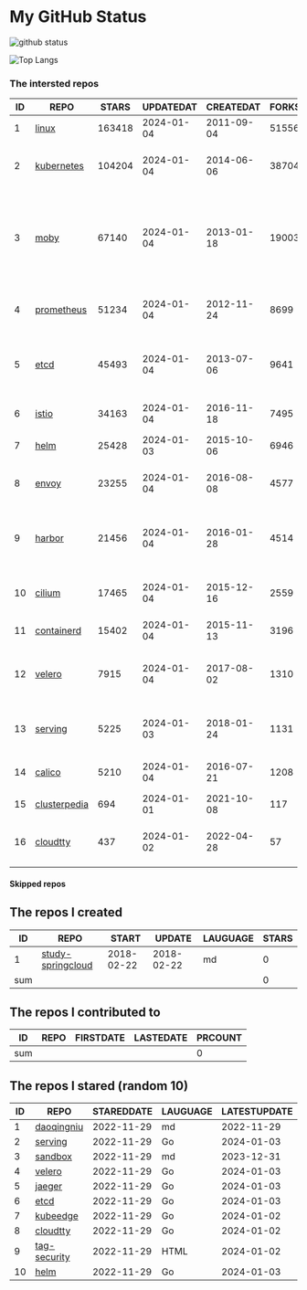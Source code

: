 # My GitHub Status

<img src="https://github-readme-stats-1.yihong0618.vercel.app/api?username=daoqingniu&show_icons=true&&&hide_title=true&count_private=true" alt="github status" />

![Top Langs](https://github-readme-stats-1.yihong0618.vercel.app/api/top-langs/?username=daoqingniu&layout=compact)

<!--START_SECTION:github_repos-->
### The intersted repos
| ID |                              REPO                               | STARS  | UPDATEDAT  | CREATEDAT  | FORKSCOUNT |                                                DESCRIPTIONS                                                |
|----|-----------------------------------------------------------------|--------|------------|------------|------------|------------------------------------------------------------------------------------------------------------|
|  1 | [linux](https://github.com/torvalds/linux)                      | 163418 | 2024-01-04 | 2011-09-04 |      51556 | Linux kernel source tree                                                                                   |
|  2 | [kubernetes](https://github.com/kubernetes/kubernetes)          | 104204 | 2024-01-04 | 2014-06-06 |      38704 | Production-Grade Container Scheduling and Management                                                       |
|  3 | [moby](https://github.com/moby/moby)                            |  67140 | 2024-01-04 | 2013-01-18 |      19003 | The Moby Project - a collaborative project for the container ecosystem to assemble container-based systems |
|  4 | [prometheus](https://github.com/prometheus/prometheus)          |  51234 | 2024-01-04 | 2012-11-24 |       8699 | The Prometheus monitoring system and time series database.                                                 |
|  5 | [etcd](https://github.com/etcd-io/etcd)                         |  45493 | 2024-01-04 | 2013-07-06 |       9641 | Distributed reliable key-value store for the most critical data of a distributed system                    |
|  6 | [istio](https://github.com/istio/istio)                         |  34163 | 2024-01-04 | 2016-11-18 |       7495 | Connect, secure, control, and observe services.                                                            |
|  7 | [helm](https://github.com/helm/helm)                            |  25428 | 2024-01-03 | 2015-10-06 |       6946 | The Kubernetes Package Manager                                                                             |
|  8 | [envoy](https://github.com/envoyproxy/envoy)                    |  23255 | 2024-01-04 | 2016-08-08 |       4577 | Cloud-native high-performance edge/middle/service proxy                                                    |
|  9 | [harbor](https://github.com/goharbor/harbor)                    |  21456 | 2024-01-04 | 2016-01-28 |       4514 | An open source trusted cloud native registry project that stores, signs, and scans content.                |
| 10 | [cilium](https://github.com/cilium/cilium)                      |  17465 | 2024-01-04 | 2015-12-16 |       2559 | eBPF-based Networking, Security, and Observability                                                         |
| 11 | [containerd](https://github.com/containerd/containerd)          |  15402 | 2024-01-04 | 2015-11-13 |       3196 | An open and reliable container runtime                                                                     |
| 12 | [velero](https://github.com/vmware-tanzu/velero)                |   7915 | 2024-01-04 | 2017-08-02 |       1310 | Backup and migrate Kubernetes applications and their persistent volumes                                    |
| 13 | [serving](https://github.com/knative/serving)                   |   5225 | 2024-01-03 | 2018-01-24 |       1131 | Kubernetes-based, scale-to-zero, request-driven compute                                                    |
| 14 | [calico](https://github.com/projectcalico/calico)               |   5210 | 2024-01-04 | 2016-07-21 |       1208 | Cloud native networking and network security                                                               |
| 15 | [clusterpedia](https://github.com/clusterpedia-io/clusterpedia) |    694 | 2024-01-01 | 2021-10-08 |        117 | The Encyclopedia of Kubernetes clusters                                                                    |
| 16 | [cloudtty](https://github.com/cloudtty/cloudtty)                |    437 | 2024-01-02 | 2022-04-28 |         57 | A Friendly Kubernetes CloudShell (Web Terminal) !                                                          |



#### Skipped repos
<!--END_SECTION:github_repos-->

<!--START_SECTION:my_github-->
## The repos I created
| ID  |                                 REPO                                 |   START    |   UPDATE   | LAUGUAGE | STARS |
|-----|----------------------------------------------------------------------|------------|------------|----------|-------|
|   1 | [study-springcloud](https://github.com/daoqingniu/study-springcloud) | 2018-02-22 | 2018-02-22 | md       |     0 |
| sum |                                                                      |            |            |          |     0 |

## The repos I contributed to
| ID  | REPO | FIRSTDATE | LASTEDATE | PRCOUNT |
|-----|------|-----------|-----------|---------|
| sum |      |           |           |       0 |

## The repos I stared (random 10)
| ID |                          REPO                          | STAREDDATE | LAUGUAGE | LATESTUPDATE |
|----|--------------------------------------------------------|------------|----------|--------------|
|  1 | [daoqingniu](https://github.com/daoqingniu/daoqingniu) | 2022-11-29 | md       | 2022-11-29   |
|  2 | [serving](https://github.com/knative/serving)          | 2022-11-29 | Go       | 2024-01-03   |
|  3 | [sandbox](https://github.com/cncf/sandbox)             | 2022-11-29 | md       | 2023-12-31   |
|  4 | [velero](https://github.com/vmware-tanzu/velero)       | 2022-11-29 | Go       | 2024-01-03   |
|  5 | [jaeger](https://github.com/jaegertracing/jaeger)      | 2022-11-29 | Go       | 2024-01-03   |
|  6 | [etcd](https://github.com/etcd-io/etcd)                | 2022-11-29 | Go       | 2024-01-03   |
|  7 | [kubeedge](https://github.com/kubeedge/kubeedge)       | 2022-11-29 | Go       | 2024-01-02   |
|  8 | [cloudtty](https://github.com/cloudtty/cloudtty)       | 2022-11-29 | Go       | 2024-01-02   |
|  9 | [tag-security](https://github.com/cncf/tag-security)   | 2022-11-29 | HTML     | 2024-01-02   |
| 10 | [helm](https://github.com/helm/helm)                   | 2022-11-29 | Go       | 2024-01-03   |

<!--END_SECTION:my_github-->
